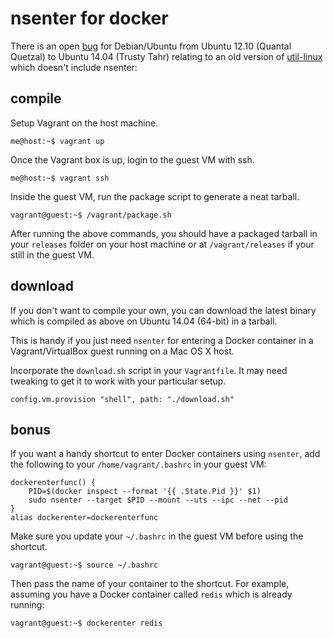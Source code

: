 # nsenter for docker

There is an open [bug][1] for Debian/Ubuntu from Ubuntu 12.10 (Quantal Quetzal) to Ubuntu 14.04 (Trusty Tahr) relating to an old version of [util-linux][2] which doesn't include nsenter:

## compile

Setup Vagrant on the host machine.

    me@host:~$ vagrant up

Once the Vagrant box is up, login to the guest VM with ssh.

    me@host:~$ vagrant ssh

Inside the guest VM, run the package script to generate a neat tarball.

    vagrant@guest:~$ /vagrant/package.sh

After running the above commands, you should have a packaged tarball in your `releases` folder on your host machine or at `/vagrant/releases` if your still in the guest VM.

## download

If you don't want to compile your own, you can download the latest binary which is compiled as above on Ubuntu 14.04 (64-bit) in a tarball.

This is handy if you just need `nsenter` for entering a Docker container in a Vagrant/VirtualBox guest running on a Mac OS X host.

Incorporate the `download.sh` script in your `Vagrantfile`. It may need tweaking to get it to work with your particular setup.

    config.vm.provision "shell", path: "./download.sh"

## bonus

If you want a handy shortcut to enter Docker containers using `nsenter`, add the following to your `/home/vagrant/.bashrc` in your guest VM:

    dockerenterfunc() {
        PID=$(docker inspect --format '{{ .State.Pid }}' $1)
        sudo nsenter --target $PID --mount --uts --ipc --net --pid
    }
    alias dockerenter=dockerenterfunc
    
Make sure you update your `~/.bashrc` in the guest VM before using the shortcut.

    vagrant@guest:~$ source ~/.bashrc

Then pass the name of your container to the shortcut. For example, assuming you have a Docker container called `redis` which is already running:

    vagrant@guest:~$ dockerenter redis
    


  [1]: https://bugs.launchpad.net/ubuntu/+source/util-linux/+bug/1012081
  [2]: https://www.kernel.org/pub/linux/utils/util-linux/